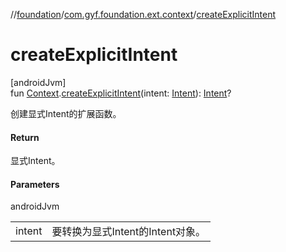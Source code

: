 //[foundation](../../index.md)/[com.gyf.foundation.ext.context](index.md)/[createExplicitIntent](create-explicit-intent.md)

# createExplicitIntent

[androidJvm]\
fun [Context](https://developer.android.com/reference/kotlin/android/content/Context.html).[createExplicitIntent](create-explicit-intent.md)(intent: [Intent](https://developer.android.com/reference/kotlin/android/content/Intent.html)): [Intent](https://developer.android.com/reference/kotlin/android/content/Intent.html)?

创建显式Intent的扩展函数。

#### Return

显式Intent。

#### Parameters

androidJvm

| | |
|---|---|
| intent | 要转换为显式Intent的Intent对象。 |